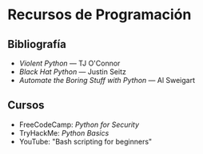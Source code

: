 # Recursos de Programación

## Bibliografía
- *Violent Python* — TJ O'Connor
- *Black Hat Python* — Justin Seitz
- *Automate the Boring Stuff with Python* — Al Sweigart

## Cursos
- FreeCodeCamp: *Python for Security*
- TryHackMe: *Python Basics*
- YouTube: "Bash scripting for beginners"
